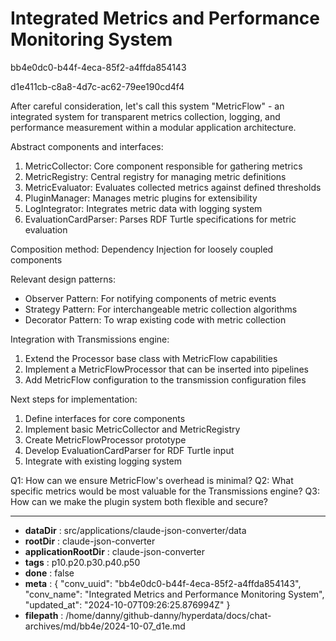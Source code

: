 # Integrated Metrics and Performance Monitoring System

bb4e0dc0-b44f-4eca-85f2-a4ffda854143

d1e411cb-c8a8-4d7c-ac62-79ee190cd4f4

 After careful consideration, let's call this system "MetricFlow" - an integrated system for transparent metrics collection, logging, and performance measurement within a modular application architecture.

Abstract components and interfaces:

1. MetricCollector: Core component responsible for gathering metrics
2. MetricRegistry: Central registry for managing metric definitions
3. MetricEvaluator: Evaluates collected metrics against defined thresholds
4. PluginManager: Manages metric plugins for extensibility
5. LogIntegrator: Integrates metric data with logging system
6. EvaluationCardParser: Parses RDF Turtle specifications for metric evaluation

Composition method: Dependency Injection for loosely coupled components

Relevant design patterns:
- Observer Pattern: For notifying components of metric events
- Strategy Pattern: For interchangeable metric collection algorithms
- Decorator Pattern: To wrap existing code with metric collection

Integration with Transmissions engine:

1. Extend the Processor base class with MetricFlow capabilities
2. Implement a MetricFlowProcessor that can be inserted into pipelines
3. Add MetricFlow configuration to the transmission configuration files

Next steps for implementation:

1. Define interfaces for core components
2. Implement basic MetricCollector and MetricRegistry
3. Create MetricFlowProcessor prototype
4. Develop EvaluationCardParser for RDF Turtle input
5. Integrate with existing logging system

Q1: How can we ensure MetricFlow's overhead is minimal?
Q2: What specific metrics would be most valuable for the Transmissions engine?
Q3: How can we make the plugin system both flexible and secure?

---

* **dataDir** : src/applications/claude-json-converter/data
* **rootDir** : claude-json-converter
* **applicationRootDir** : claude-json-converter
* **tags** : p10.p20.p30.p40.p50
* **done** : false
* **meta** : {
  "conv_uuid": "bb4e0dc0-b44f-4eca-85f2-a4ffda854143",
  "conv_name": "Integrated Metrics and Performance Monitoring System",
  "updated_at": "2024-10-07T09:26:25.876994Z"
}
* **filepath** : /home/danny/github-danny/hyperdata/docs/chat-archives/md/bb4e/2024-10-07_d1e.md